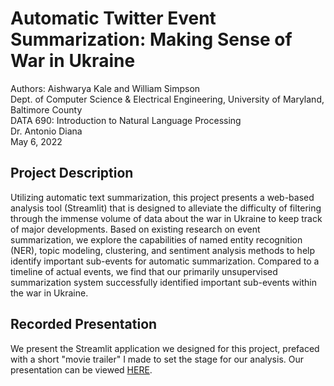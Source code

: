 # Automatic Twitter Event Summarization: Making Sense of War in Ukraine

Authors: Aishwarya Kale and William Simpson \
Dept. of Computer Science & Electrical Engineering, University of Maryland, Baltimore County \
DATA 690: Introduction to Natural Language Processing \
Dr. Antonio Diana \
May 6, 2022

## Project Description
Utilizing automatic text summarization, this project presents a web-based analysis tool (Streamlit) that is designed to alleviate the difficulty of filtering through the immense volume of data about the war in Ukraine to keep track of major developments. Based on existing research on event summarization, we explore the capabilities of named entity recognition (NER), topic modeling, clustering, and sentiment analysis methods to help identify important sub-events for automatic summarization. Compared to a timeline of actual events, we find that our primarily unsupervised summarization system successfully identified important sub-events within the war in Ukraine.

## Recorded Presentation
We present the Streamlit application we designed for this project, prefaced with a short "movie trailer" I made to set the stage for our analysis.
Our presentation can be viewed [HERE](https://youtu.be/eKJbkybLGjU).
